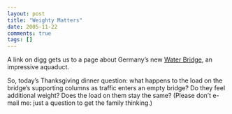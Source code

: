 ```yaml
---
layout: post
title: "Weighty Matters"
date: 2005-11-22
comments: true
tags: []
---
```


A link on digg gets us to a page about Germany’s new <a
href="http://www.funonthenet.in/content/view/223/31/">Water
Bridge</a>, an impressive aquaduct.


So, today’s Thanksgiving dinner question: what happens to the load on
the bridge’s supporting columns as traffic enters an empty bridge? Do
they feel additional weight? Does the load on them stay the same?
(Please don’t e-mail me: just a question to get the family thinking.)

